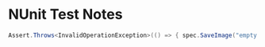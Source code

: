 # NUnit Test Notes

```cs
Assert.Throws<InvalidOperationException>(() => { spec.SaveImage("empty.png"); });
```
